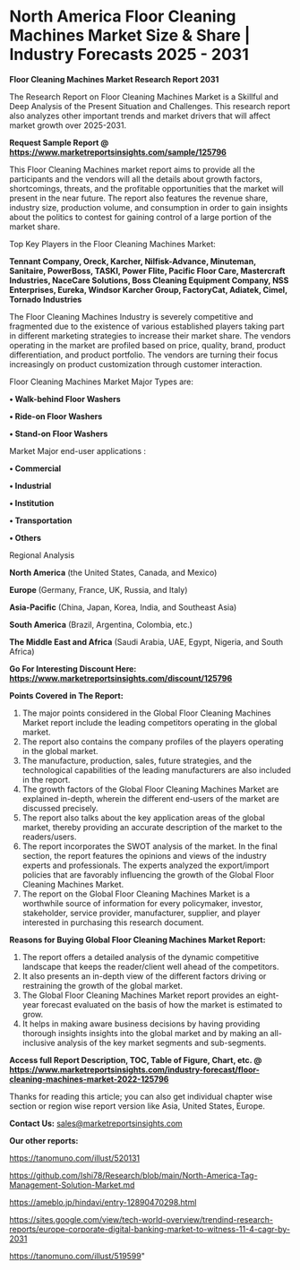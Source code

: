 # North America Floor Cleaning Machines Market Size & Share | Industry Forecasts 2025 - 2031

<strong>Floor Cleaning Machines Market Research Report 2031</strong>

The Research Report on Floor Cleaning Machines Market is a Skillful and Deep Analysis of the Present Situation and Challenges. This research report also analyzes other important trends and market drivers that will affect market growth over 2025-2031.

<strong>Request Sample Report @ <a href=https://www.marketreportsinsights.com/sample/125796>https://www.marketreportsinsights.com/sample/125796</a></strong>

This Floor Cleaning Machines market report aims to provide all the participants and the vendors will all the details about growth factors, shortcomings, threats, and the profitable opportunities that the market will present in the near future. The report also features the revenue share, industry size, production volume, and consumption in order to gain insights about the politics to contest for gaining control of a large portion of the market share.

Top Key Players in the Floor Cleaning Machines Market:

<strong>Tennant Company, Oreck, Karcher, Nilfisk-Advance, Minuteman, Sanitaire, PowerBoss, TASKI, Power Flite, Pacific Floor Care, Mastercraft Industries, NaceCare Solutions, Boss Cleaning Equipment Company, NSS Enterprises, Eureka, Windsor Karcher Group, FactoryCat, Adiatek, Cimel, Tornado Industries</strong>

The Floor Cleaning Machines Industry is severely competitive and fragmented due to the existence of various established players taking part in different marketing strategies to increase their market share. The vendors operating in the market are profiled based on price, quality, brand, product differentiation, and product portfolio. The vendors are turning their focus increasingly on product customization through customer interaction.

Floor Cleaning Machines Market Major Types are:

<strong>• Walk-behind Floor Washers

• Ride-on Floor Washers

• Stand-on Floor Washers</strong>

Market Major end-user applications :

<strong>• Commercial

• Industrial

• Institution

• Transportation

• Others</strong>

Regional Analysis

</u><strong><b>North America</b></strong> (the United States, Canada, and Mexico)

<strong><b>Europe </b></strong>(Germany, France, UK, Russia, and Italy)

<strong><b>Asia-Pacific</b></strong> (China, Japan, Korea, India, and Southeast Asia)

<strong><b>South America</b></strong> (Brazil, Argentina, Colombia, etc.)

<strong><b>The Middle East and Africa</b></strong> (Saudi Arabia, UAE, Egypt, Nigeria, and South Africa)

<strong>Go For Interesting Discount Here: <a href=https://www.marketreportsinsights.com/discount/125796>https://www.marketreportsinsights.com/discount/125796</a></strong>

<strong>Points Covered in The Report:</strong>
<ol>
  <li>The major points considered in the Global Floor Cleaning Machines Market report include the leading competitors operating in the global market.</li>
  <li>The report also contains the company profiles of the players operating in the global market.</li>
  <li>The manufacture, production, sales, future strategies, and the technological capabilities of the leading manufacturers are also included in the report.</li>
  <li>The growth factors of the Global Floor Cleaning Machines Market are explained in-depth, wherein the different end-users of the market are discussed precisely.</li>
  <li>The report also talks about the key application areas of the global market, thereby providing an accurate description of the market to the readers/users.</li>
  <li>The report incorporates the SWOT analysis of the market. In the final section, the report features the opinions and views of the industry experts and professionals. The experts analyzed the export/import policies that are favorably influencing the growth of the Global Floor Cleaning Machines Market.</li>
  <li>The report on the Global Floor Cleaning Machines Market is a worthwhile source of information for every policymaker, investor, stakeholder, service provider, manufacturer, supplier, and player interested in purchasing this research document.</li>
</ol>
<strong>Reasons for Buying Global Floor Cleaning Machines Market Report:</strong>

<ol>
  <li>The report offers a detailed analysis of the dynamic competitive landscape that keeps the reader/client well ahead of the competitors.</li>
  <li>It also presents an in-depth view of the different factors driving or restraining the growth of the global market.</li>
  <li>The Global Floor Cleaning Machines Market report provides an eight-year forecast evaluated on the basis of how the market is estimated to grow.</li>
  <li>It helps in making aware business decisions by having providing thorough insights insights into the global market and by making an all-inclusive analysis of the key market segments and sub-segments.</li>
</ol>
<strong>Access full Report Description, TOC, Table of Figure, Chart, etc. @ <a href=https://www.marketreportsinsights.com/industry-forecast/floor-cleaning-machines-market-2022-125796>https://www.marketreportsinsights.com/industry-forecast/floor-cleaning-machines-market-2022-125796</a></strong>


Thanks for reading this article; you can also get individual chapter wise section or region wise report version like Asia, United States, Europe.

<strong>Contact Us:</strong>
sales@marketreportsinsights.com

<strong>Our other reports:</strong>

<a href=https://tanomuno.com/illust/520131>https://tanomuno.com/illust/520131</a>

<a href=https://github.com/Ishi78/Research/blob/main/North-America-Tag-Management-Solution-Market.md>https://github.com/Ishi78/Research/blob/main/North-America-Tag-Management-Solution-Market.md</a>

<a href=https://ameblo.jp/hindavi/entry-12890470298.html>https://ameblo.jp/hindavi/entry-12890470298.html</a>

<a href=https://sites.google.com/view/tech-world-overview/trendind-research-reports/europe-corporate-digital-banking-market-to-witness-11-4-cagr-by-2031>https://sites.google.com/view/tech-world-overview/trendind-research-reports/europe-corporate-digital-banking-market-to-witness-11-4-cagr-by-2031</a>

<a href=https://tanomuno.com/illust/519599>https://tanomuno.com/illust/519599</a>"
